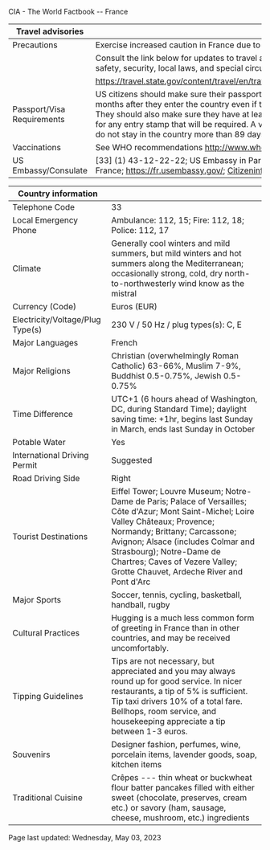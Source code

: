 CIA - The World Factbook -- France

| Travel advisories | |
| --- | --- |
| Precautions | Exercise increased caution in France due to terrorism and civil unrest. |
| | Consult the link below for updates to travel advisories and statements on safety, security, local laws, and special circumstances in this country. |
| | <https://travel.state.gov/content/travel/en/traveladvisories/traveladvisories.html> |
| Passport/Visa Requirements | US citizens should make sure their passport will not expire for at least 3 months after they enter the country even if they do not intend to stay that long. They should also make sure they have at least 1 blank page in their passport for any entry stamp that will be required. A visa is not required as long as you do not stay in the country more than 89 days. |
| Vaccinations | See WHO recommendations  <http://www.who.int/> |
| US Embassy/Consulate | [33] (1) 43-12-22-22; US Embassy in Paris, 2 Avenue Gabriel, 75008 Paris, France; https://fr.usembassy.gov/; Citizeninfo@state.gov |

| Country information |  |
| --- | --- |
| Telephone Code | 33 |
| Local Emergency Phone | Ambulance: 112, 15; Fire: 112, 18; Police: 112, 17 |
| Climate | Generally cool winters and mild summers, but mild winters and hot summers along the Mediterranean; occasionally strong, cold, dry north-to-northwesterly wind know as the mistral |
| Currency (Code) | Euros (EUR) |
| Electricity/Voltage/Plug Type(s) | 230 V / 50 Hz / plug types(s): C, E |
| Major Languages | French |
| Major Religions | Christian (overwhelmingly Roman Catholic) 63-66%, Muslim 7-9%, Buddhist 0.5-0.75%, Jewish 0.5-0.75% |
| Time Difference | UTC+1 (6 hours ahead of Washington, DC, during Standard Time); daylight saving time: +1hr, begins last Sunday in March, ends last Sunday in October |
| Potable Water | Yes |
| International Driving Permit | Suggested |
| Road Driving Side | Right |
| Tourist Destinations | Eiffel Tower; Louvre Museum; Notre-Dame de Paris; Palace of Versailles; Côte d'Azur; Mont Saint-Michel; Loire Valley Châteaux; Provence; Normandy; Brittany; Carcassone; Avignon; Alsace (includes Colmar and Strasbourg); Notre-Dame de Chartres; Caves of Vezere Valley; Grotte Chauvet, Ardeche River and Pont d'Arc |
| Major Sports | Soccer, tennis, cycling, basketball, handball, rugby |
| Cultural Practices | Hugging is a much less common form of greeting in France than in other countries, and may be received uncomfortably. |
| Tipping Guidelines | Tips are not necessary, but appreciated and you may always round up for good service. In nicer restaurants, a tip of 5% is sufficient. Tip taxi drivers 10% of a total fare. Bellhops, room service, and housekeeping appreciate a tip between 1-3 euros. |
| Souvenirs | Designer fashion, perfumes, wine, porcelain items, lavender goods, soap, kitchen items |
| Traditional Cuisine | Crêpes --- thin wheat or buckwheat flour batter pancakes filled with either sweet (chocolate, preserves, cream etc.) or savory (ham, sausage, cheese, mushroom, etc.) ingredients |

Page last updated: Wednesday, May 03, 2023
